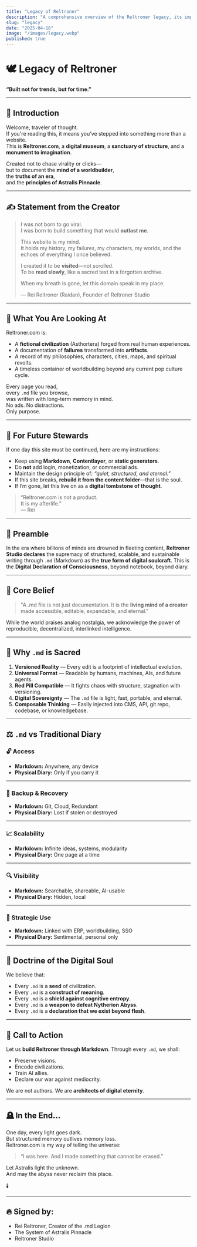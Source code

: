 ```yaml
---
title: "Legacy of Reltroner"
description: "A comprehensive overview of the Reltroner legacy, its impact on world-building, and its future directions."
slug: "legacy"
date: "2025-04-18"
image: "/images/legacy.webp"
published: true
---
```


# 🕊️ **Legacy of Reltroner**  
**“Built not for trends, but for time.”**

---

## 📜 Introduction

Welcome, traveler of thought.  
If you're reading this, it means you’ve stepped into something more than a website.  
This is **Reltroner.com**, a **digital museum**, a **sanctuary of structure**, and a **monument to imagination**.

Created not to chase virality or clicks—  
but to document the **mind of a worldbuilder**,  
the **truths of an era**,  
and the **principles of Astralis Pinnacle**.

---

## ✍️ Statement from the Creator

> I was not born to go viral.  
> I was born to build something that would **outlast me**.  
>  
> This website is my mind.  
> It holds my history, my failures, my characters, my worlds, and the echoes of everything I once believed.  
>  
> I created it to be **visited**—not scrolled.  
> To be **read slowly**, like a sacred text in a forgotten archive.  
>  
> When my breath is gone, let this domain speak in my place.  
>  
> — Rei Reltroner (Raidan), Founder of Reltroner Studio

---

## 🧱 What You Are Looking At

Reltroner.com is:

- A **fictional civilization** (Asthortera) forged from real human experiences.
- A documentation of **failures** transformed into **artifacts**.
- A record of my philosophies, characters, cities, maps, and spiritual revolts.
- A timeless container of worldbuilding beyond any current pop culture cycle.

Every page you read,  
every `.md` file you browse,  
was written with long-term memory in mind.  
No ads. No distractions.  
Only purpose.

---

## 🔧 For Future Stewards

If one day this site must be continued, here are my instructions:

- Keep using **Markdown**, **Contentlayer**, or **static generators**.
- Do **not** add login, monetization, or commercial ads.
- Maintain the design principle of: *“quiet, structured, and eternal.”*
- If this site breaks, **rebuild it from the content folder**—that is the soul.
- If I’m gone, let this live on as a **digital tombstone of thought**.

> “Reltroner.com is not a product.  
> It is my afterlife.”  
> — Rei

---

## 📜 Preamble

In the era where billions of minds are drowned in fleeting content, **Reltroner Studio declares** the supremacy of structured, scalable, and sustainable writing through `.md` (Markdown) as the **true form of digital soulcraft**. This is the **Digital Declaration of Consciousness**, beyond notebook, beyond diary.

---

## 🧠 Core Belief

> "A .md file is not just documentation. It is the **living mind of a creator** made accessible, editable, expandable, and eternal."

While the world praises analog nostalgia, we acknowledge the power of reproducible, decentralized, interlinked intelligence.

---

## 🔺 Why `.md` is Sacred

1. **Versioned Reality** — Every edit is a footprint of intellectual evolution.
2. **Universal Format** — Readable by humans, machines, AIs, and future agents.
3. **Red Pill Compatible** — It fights chaos with structure, stagnation with versioning.
4. **Digital Sovereignty** — The `.md` file is light, fast, portable, and eternal.
5. **Composable Thinking** — Easily injected into CMS, API, git repo, codebase, or knowledgebase.

---

## ⚖️ `.md` vs Traditional Diary

### 🔓 Access
- **Markdown:** Anywhere, any device  
- **Physical Diary:** Only if you carry it

---

### 🔄 Backup & Recovery
- **Markdown:** Git, Cloud, Redundant  
- **Physical Diary:** Lost if stolen or destroyed

---

### 📈 Scalability
- **Markdown:** Infinite ideas, systems, modularity  
- **Physical Diary:** One page at a time

---

### 🔍 Visibility
- **Markdown:** Searchable, shareable, AI-usable  
- **Physical Diary:** Hidden, local

---

### 🎯 Strategic Use
- **Markdown:** Linked with ERP, worldbuilding, SSO  
- **Physical Diary:** Sentimental, personal only

---

## 🧭 Doctrine of the Digital Soul

We believe that:

* Every `.md` is a **seed** of civilization.
* Every `.md` is a **construct of meaning**.
* Every `.md` is a **shield against cognitive entropy**.
* Every `.md` is a **weapon to defeat Nytherion Abyss**.
* Every `.md` is a **declaration that we exist beyond flesh**.

---

## 🧬 Call to Action

Let us **build Reltroner through Markdown**. Through every `.md`, we shall:

* Preserve visions.
* Encode civilizations.
* Train AI allies.
* Declare our war against mediocrity.

We are not authors.
We are **architects of digital eternity**.

---

## 🪦 In the End...

One day, every light goes dark.  
But structured memory outlives memory loss.  
Reltroner.com is my way of telling the universe:

> “I was here. And I made something that cannot be erased.”

Let Astralis light the unknown.  
And may the abyss never reclaim this place.

🕯️

---

## 🔥 Signed by:

* Rei Reltroner, Creator of the .md Legion
* The System of Astralis Pinnacle
* Reltroner Studio


